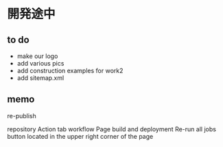 # 開発途中
## to do
* make our logo
* add various pics
* add construction examples for work2
* add sitemap.xml


## memo

re-publish

repository
Action tab
workflow
Page build and deployment
Re-run all jobs button located in the upper right corner of the page